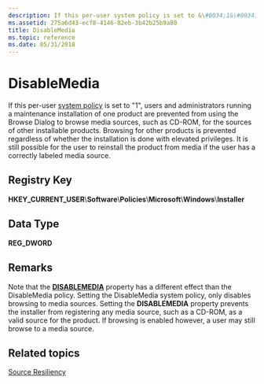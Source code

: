 ```yaml
---
description: If this per-user system policy is set to &\#0034;1&\#0034;, users and administrators running a maintenance installation of one product are prevented from using the Browse Dialog to browse media sources, such as CD-ROM, for the sources of other installable products.
ms.assetid: 275a6d43-ecf8-4146-82eb-3b42b25b9a80
title: DisableMedia
ms.topic: reference
ms.date: 05/31/2018
---
```


# DisableMedia

If this per-user [system policy](system-policy.md) is set to "1", users and administrators running a maintenance installation of one product are prevented from using the Browse Dialog to browse media sources, such as CD-ROM, for the sources of other installable products. Browsing for other products is prevented regardless of whether the installation is done with elevated privileges. It is still possible for the user to reinstall the product from media if the user has a correctly labeled media source.

## Registry Key

**HKEY\_CURRENT\_USER**\\**Software**\\**Policies**\\**Microsoft**\\**Windows**\\**Installer**

## Data Type

**REG\_DWORD**

## Remarks

Note that the [**DISABLEMEDIA**](-disablemedia.md) property has a different effect than the DisableMedia policy. Setting the DisableMedia system policy, only disables browsing to media sources. Setting the **DISABLEMEDIA** property prevents the installer from registering any media source, such as a CD-ROM, as a valid source for the product. If browsing is enabled however, a user may still browse to a media source.

## Related topics

<dl> <dt>

[Source Resiliency](source-resiliency.md)
</dt> </dl>

 

 



